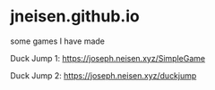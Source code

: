 # jneisen.github.io
some games I have made

Duck Jump 1: https://joseph.neisen.xyz/SimpleGame

Duck Jump 2: https://joseph.neisen.xyz/duckjump
